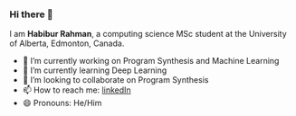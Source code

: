 ### Hi there 👋
I am **Habibur Rahman**, a computing science MSc student at the University of Alberta, Edmonton, Canada.

- 🔭 I’m currently working on Program Synthesis and Machine Learning
- 🌱 I’m currently learning Deep Learning
- 👯 I’m looking to collaborate on Program Synthesis
- 📫 How to reach me: [linkedIn](https://www.linkedin.com/in/habibrahmanbd/)
- 😄 Pronouns: He/Him
